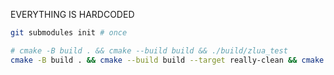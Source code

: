 EVERYTHING IS HARDCODED

```bash
git submodules init # once

# cmake -B build . && cmake --build build && ./build/zlua_test
cmake -B build . && cmake --build build --target really-clean && cmake --build build && ./build/zlua_test
```
